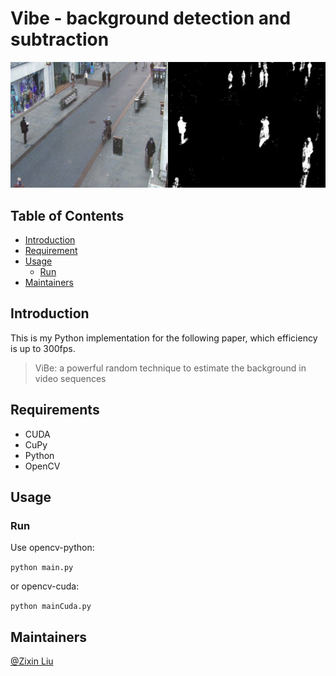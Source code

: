 # Vibe - background detection and subtraction
![background](./figs/vibe.gif)

## Table of Contents
- [Introduction](#introduction)
- [Requirement](#requirement)
- [Usage](#usage)
    - [Run](#run)
- [Maintainers](#maintainers)

## Introduction
This is my Python implementation for the following paper, which efficiency is up to 300fps.
> ViBe: a powerful random technique to estimate the background in video sequences

## Requirements
- CUDA
- CuPy
- Python
- OpenCV

## Usage

### Run
Use opencv-python: 

```python main.py```

or opencv-cuda: 

```python mainCuda.py```

## Maintainers
[@Zixin Liu](liuzixin1126@gmail.com)
